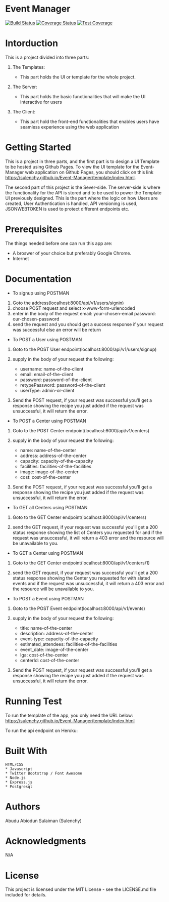 # Event Manager
[![Build Status](https://travis-ci.org/sulenchy/Event-Manager.svg?branch=develop)](https://travis-ci.org/sulenchy/Event-Manager) [![Coverage Status](https://coveralls.io/repos/github/sulenchy/Event-Manager/badge.svg?branch=develop)](https://coveralls.io/github/sulenchy/Event-Manager?branch=develop) [![Test Coverage](https://api.codeclimate.com/v1/badges/abe3a40a6fe630f7f4c7/test_coverage)](https://codeclimate.com/github/sulenchy/Event-Manager/test_coverage)

# Intorduction
This is a project divided into three parts:

1.  The Templates:

    * This part holds the UI or template for the whole project.
2.  The Server:

    * This part holds the basic functionalities that will make the UI interactive for users
3.  The Client:

    * This part hold the front-end functionalities that enables users have seamless experience using the web application

# Getting Started
This is a project in three parts, and the first part is to design a UI Template to be hosted using Github Pages. To view the UI template for the Event-Manager web application on Github Pages, you should click on this link https://sulenchy.github.io/Event-Manager/template/index.html.

The second part of this project is the Sever-side. The server-side is where the functionality for the API is stored and to be used to power the Template UI previously designed. This is the part where the logic on how Users are created, User Authentication is handled, API versioning is used, JSONWEBTOKEN is used to protect different endpoints etc.

# Prerequisites
The things needed before one can run this app are:
* A broswer of your choice but preferably Google Chrome.
* Internet

# Documentation
*   To signup using POSTMAN

1.  Goto the address(localhost:8000/api/v1/users/signin)
2.  choose POST request and select x-www-form-urlencoded
3.  enter in the body of the request  email: your-chosen-email password: our-chosen-password
4.  send the request and you should get a success response if your request was successful else an error will be return

*   To POST a User using POSTMAN

1.  Goto to the POST User endpoint(localhost:8000/api/v1/users/signup)

2.  supply in the body of your request the following:
    *   username: name-of-the-client
    *   email: email-of-the-client
    *   password: password-of-the-client
    *   retypePassword: password-of-the-client
    *   userType: admin-or-client
3.  Send the POST request, if your request was successful you'll get a response showing the recipe you just added if the request was unsuccessful, it will return the error.


*   To POST a Center using POSTMAN

1.  Goto to the POST Center endpoint(localhost:8000/api/v1/centers)

2.  supply in the body of your request the following:
    *   name: name-of-the-center
    *   address: address-of-the-center
    *   capacity: capacity-of-the-capacity
    *   facilities: facilities-of-the-facilities
    *   image: image-of-the-center
    *   cost: cost-of-the-center
3.  Send the POST request, if your request was successful you'll get a response showing the recipe you just added if the request was unsuccessful, it will return the error.


*   To GET all Centers using POSTMAN

1.  Goto to the GET Center endpoint(localhost:8000/api/v1/centers)

2.  send the GET request, if your request was successful you'll get a 200 status response showing the list of Centers you requested for and if the request was unsuccessful, it will return a 403 error and the resource will be unavailable to you.


*   To GET a Center using POSTMAN

1.  Goto to the GET Center endpoint(localhost:8000/api/v1/centers/1)

2.  send the GET request, if your request was successful you'll get a 200 status response showing the Center you requested for with slated events and if the request was unsuccessful, it will return a 403 error and the resource will be unavailable to you.

*   To POST a Event using POSTMAN

1.  Goto to the POST Event endpoint(localhost:8000/api/v1/events)

2.  supply in the body of your request the following:
    *   title: name-of-the-center
    *   description: address-of-the-center
    *   event-type: capacity-of-the-capacity
    *   estimated_attendees: facilities-of-the-facilities
    *   event_date: image-of-the-center
    *   lga: cost-of-the-center
    *   centerId: cost-of-the-center
3.  Send the POST request, if your request was successful you'll get a response showing the recipe you just added if the request was unsuccessful, it will return the error.

# Running Test
To run the template of the app, you only need the URL below: 
https://sulenchy.github.io/Event-Manager/template/index.html

To run the api endpoint on Heroku:

# Built With
    HTML/CSS
    * Javascript
    * Twitter Bootstrap / Font Awesome
    * Node.js
    * Express.js
    * Postgresql

# Authors
Abudu Abiodun Sulaiman (Sulenchy)

# Acknowledgments
N/A

# License
This project is licensed under the MIT License - see the LICENSE.md file included for details.